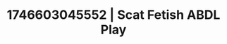 ---
categories:
- AI-generated
- Sensory play
- Romantasy erotica
- Lustful close-up
- ASMR
- Story-driven erotica
- Cosplay
- Hands in hair
image: /assets/images/1746603045552.jpg
layout: post
seo:
  description: Featured content with sensual ABDL Play, Scat Fetish. HD images available.
  keywords: ABDL Play, Scat Fetish
  og_image: /assets/images/1746603045552.jpg
  schema_type: VisualArtwork
tags:
- ABDL Play
- '#1746603045552'
- Scat Fetish
title: 1746603045552 | Scat Fetish ABDL Play
---